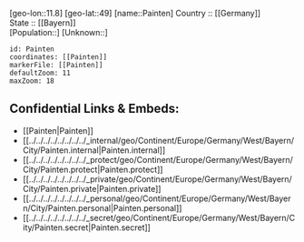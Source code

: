 ﻿---
location: [49,11.8] 
mapzoom: [7,12] 
mapmarker: city 
type: City
tags:
- geo/City


SpocWebEntityId: 33215
isDeleted: false
confidential: public

---
[geo-lon::11.8] 
[geo-lat::49] 
[name::Painten] 
Country :: [[Germany]]  
State :: [[Bayern]]  
[Population::] 
[Unknown::] 


```leaflet
id: Painten
coordinates: [[Painten]] 
markerFile: [[Painten]] 
defaultZoom: 11 
maxZoom: 18
```


## Confidential Links & Embeds: 
- [[Painten|Painten]]  
- [[../../../../../../../../_internal/geo/Continent/Europe/Germany/West/Bayern/City/Painten.internal|Painten.internal]] 
- [[../../../../../../../../_protect/geo/Continent/Europe/Germany/West/Bayern/City/Painten.protect|Painten.protect]] 
- [[../../../../../../../../_private/geo/Continent/Europe/Germany/West/Bayern/City/Painten.private|Painten.private]] 
- [[../../../../../../../../_personal/geo/Continent/Europe/Germany/West/Bayern/City/Painten.personal|Painten.personal]] 
- [[../../../../../../../../_secret/geo/Continent/Europe/Germany/West/Bayern/City/Painten.secret|Painten.secret]] 
